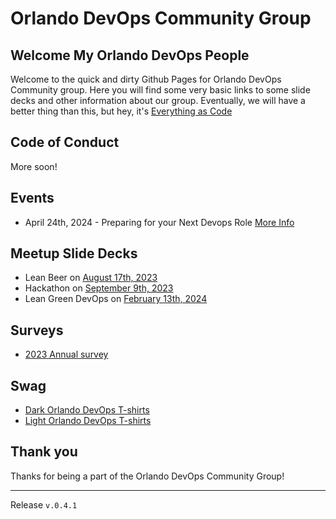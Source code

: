 # Orlando DevOps Community Group

## Welcome My Orlando DevOps People

Welcome to the quick and dirty Github Pages for Orlando DevOps Community group. Here you will find some very basic links to some slide decks and other information about our group. Eventually, we will have a better thing than this, but hey, it's [Everything as Code](https://snohio.github.io/eac)

## Code of Conduct

More soon!

## Events

* April 24th, 2024 - Preparing for your Next Devops Role [More Info](./events/skillup.md)

## Meetup Slide Decks

* Lean Beer on [August 17th, 2023](decks/august-23-lean-beer.html)
* Hackathon on [September 9th, 2023](decks/september-2023-hackathon.html)
* Lean Green DevOps on [February 13th, 2024](decks/2024-02-13-Lean-Green-DevOps.html)

## Surveys

* [2023 Annual survey](https://docs.google.com/forms/d/1fxfryb8sQAYBP86qinS1jTkErEUCvEsVK3I0d7-ScLA)

## Swag
- [Dark Orlando DevOps T-shirts](https://www.printful.com/product-template/57412421/52d2a145108a82ce89938575eeb1860d)
- [Light Orlando DevOps T-shirts](https://www.printful.com/product-template/65691517/513c671a894c5c438a88b60e17dd45b0)

## Thank you

Thanks for being a part of the Orlando DevOps Community Group!
___
Release `v.0.4.1`
